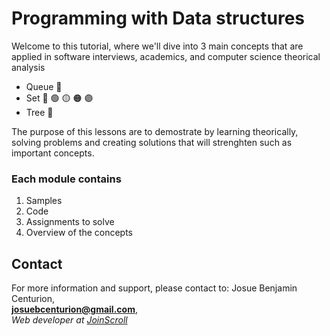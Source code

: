 # Programming with Data structures

Welcome to this tutorial, where we'll dive into 3 main concepts that are applied in software interviews, academics, and computer science theorical analysis

- Queue 🧮
- Set 🔵 🟢 🟡 🟠 🟣 
- Tree 🌲

The purpose of this lessons are to demostrate by learning theorically, solving problems and creating solutions that will strenghten such as important concepts. 

### Each module contains
1. Samples 
2. Code 
3. Assignments to solve 
4. Overview of the concepts 

## Contact 
For more information and support, please contact to: 
    Josue Benjamin Centurion,  
    **josuebcenturion@gmail.com**,    
    *Web developer at [JoinScroll](https://joinscroll.com/)*

